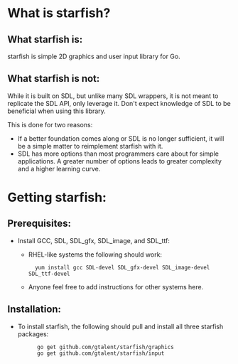 # What is starfish?
## What starfish is:
starfish is simple 2D graphics and user input library for Go.
## What starfish is not:
While it is built on SDL, but unlike many SDL wrappers, it is not meant to replicate the SDL API, only leverage it. Don't expect knowledge of SDL to be beneficial when using this library.

This is done for two reasons:

* If a better foundation comes along or SDL is no longer sufficient, it will be a simple matter to reimplement starfish with it.
* SDL has more options than most programmers care about for simple applications. A greater number of options leads to greater complexity and a higher learning curve.

# Getting starfish:
## Prerequisites:
* Install GCC, SDL, SDL_gfx, SDL_image, and SDL_ttf:
	* RHEL-like systems the following should work:
 
			yum install gcc SDL-devel SDL_gfx-devel SDL_image-devel SDL_ttf-devel

	* Anyone feel free to add instructions for other systems here.

## Installation:
* To install starfish, the following should pull and install all three starfish packages:

			go get github.com/gtalent/starfish/graphics
			go get github.com/gtalent/starfish/input
	
